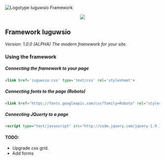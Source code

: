 ![Logotype Iuguwsio Framework](https://github.com/Iuguws/Iuguwsio-Framework/blob/master/img/LOGOTYPE.png)

<p align="center">
  <a href="https://iuguws.github.io/Iuguwsio-Framework/">
    <img src="https://github.com/Iuguws/Iuguwsio-Framework/blob/master/img/LOGOTYPE.png">
  </a>
</p>


## Framework Iuguwsio
_Version: 1.0.0 (ALPHA)_
_The modern framework for your site._

### Using the framework


##### Connecting the framework to your page
```html
<link href='iuguwsio.css' type='text/css' rel='stylesheet'>
```

##### Connecting fonts to the page (Roboto)
```html
<link href="https://fonts.googleapis.com/css?family=Roboto" rel="stylesheet">
```

##### Connecting JQuerty to a page
```html
<script type="text/javascript" src="http://code.jquery.com/jquery-1.9.1.js"></script>
```

#### TODO:
 - Upgrade css grid.
 - Add forms


